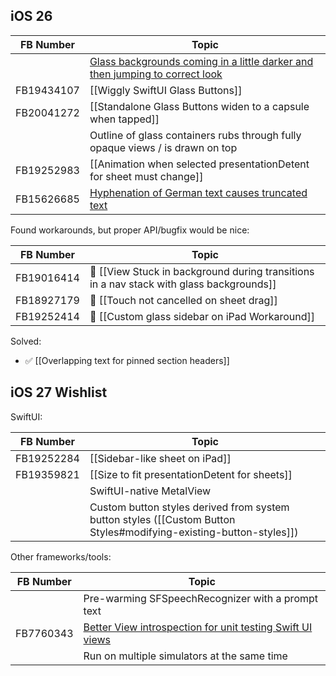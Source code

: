 ## iOS 26

| FB Number  | Topic                                                                                                                                 |
| ---------- | ------------------------------------------------------------------------------------------------------------------------------------- |
|            | [Glass backgrounds coming in a little darker and then jumping to correct look](https://mastodon.social/@ralfebert/115173213715746876) |
| FB19434107 | [[Wiggly SwiftUI Glass Buttons]]                                                                                                      |
| FB20041272 | [[Standalone Glass Buttons widen to a capsule when tapped]]                                                                           |
|            | Outline of glass containers rubs through fully opaque views / is drawn on top                                                         |
| FB19252983 | [[Animation when selected presentationDetent for sheet must change]]                                                                  |
| FB15626685 | [Hyphenation of German text causes truncated text](https://github.com/ralfebert/WrongLineBreaksExample)                               |

Found workarounds, but proper API/bugfix would be nice:

| FB Number  | Topic                                                                                    |
| ---------- | ---------------------------------------------------------------------------------------- |
| FB19016414 | 🛟 [[View Stuck in background during transitions in a nav stack with glass backgrounds]] |
| FB18927179 | 🛟 [[Touch not cancelled on sheet drag]]                                                 |
| FB19252414 | 🛟 [[Custom glass sidebar on iPad Workaround]]                                           |

Solved:

* ✅ [[Overlapping text for pinned section headers]]

## iOS 27 Wishlist

SwiftUI:

| FB Number  | Topic                                                                                                              |
| ---------- | ------------------------------------------------------------------------------------------------------------------ |
| FB19252284 | [[Sidebar-like sheet on iPad]]                                                                                     |
| FB19359821 | [[Size to fit presentationDetent for sheets]]                                                                      |
|            | SwiftUI-native MetalView                                                                                           |
|            | Custom button styles derived from system button styles ([[Custom Button Styles#modifying-existing-button-styles]]) |

Other frameworks/tools:

| FB Number | Topic                                                                                                              |
| --------- | ------------------------------------------------------------------------------------------------------------------ |
|           | Pre-warming SFSpeechRecognizer with a prompt text                                                                  |
| FB7760343 | [Better View introspection for unit testing Swift UI views](https://mastodon.social/@ralfebert/115146012262473215) |
|           | Run on multiple simulators at the same time                                                                        |
